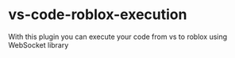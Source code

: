 # vs-code-roblox-execution
With this plugin you can execute your code from vs to roblox using WebSocket library
